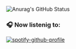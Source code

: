 ![Anurag's GitHub Status](https://github-readme-stats.vercel.app/api?username=NezinQ&show_icons=true&theme=gruvbox)
### 🎧 Now listenig to:
[![spotify-github-profile](https://spotify-github-profile.vercel.app/api/view?uid=31ddwlrsks3u4hg6hfio3epxpipe&cover_image=true&theme=novatorem&show_offline=false&background_color=121212&bar_color=8a3ffc&bar_color_cover=false)](https://spotify-github-profile.vercel.app/api/view?uid=31ddwlrsks3u4hg6hfio3epxpipe&redirect=true)
